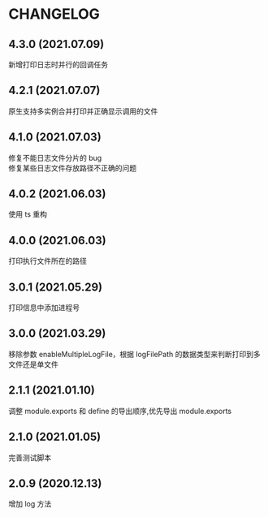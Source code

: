 # CHANGELOG

## 4.3.0 (2021.07.09)

新增打印日志时并行的回调任务

## 4.2.1 (2021.07.07)

原生支持多实例合并打印并正确显示调用的文件

## 4.1.0 (2021.07.03)

修复不能日志文件分片的 bug  
修复某些日志文件存放路径不正确的问题

## 4.0.2 (2021.06.03)

使用 ts 重构

## 4.0.0 (2021.06.03)

打印执行文件所在的路径

## 3.0.1 (2021.05.29)

打印信息中添加进程号

## 3.0.0 (2021.03.29)

移除参数 enableMultipleLogFile，根据 logFilePath 的数据类型来判断打印到多文件还是单文件

## 2.1.1 (2021.01.10)

调整 module.exports 和 define 的导出顺序,优先导出 module.exports

## 2.1.0 (2021.01.05)

完善测试脚本

## 2.0.9 (2020.12.13)

增加 log 方法
